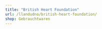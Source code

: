 ```yaml
---
title: "British Heart Foundation"
url: /llandudno/british-heart-foundation/
shop: Gebrauchtwaren
---
```

